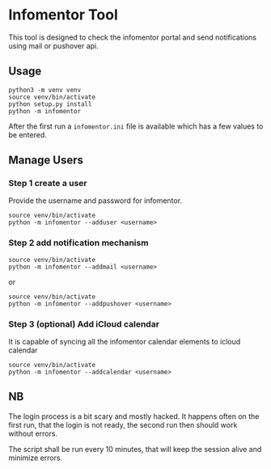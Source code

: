 # Infomentor Tool

This tool is designed to check the infomentor portal and send notifications using mail or pushover api.

## Usage

```
python3 -m venv venv
source venv/bin/activate
python setup.py install
python -m infomentor
```

After the first run a `infomentor.ini` file is available which has a few values to be entered.

## Manage Users


### Step 1 create a user

Provide the username and password for infomentor.
```
source venv/bin/activate
python -m infomentor --adduser <username>
```
### Step 2 add notification mechanism
```
source venv/bin/activate
python -m infomentor --addmail <username>
```

or

```
source venv/bin/activate
python -m infomentor --addpushover <username>
```

### Step 3 (optional) Add iCloud calendar

It is capable of syncing all the infomentor calendar elements to icloud calendar

```
source venv/bin/activate
python -m infomentor --addcalendar <username>
```

## NB

The login process is a bit scary and mostly hacked. It happens often on the first run, that the login is not ready, the second run then should work without errors.

The script shall be run every 10 minutes, that will keep the session alive and minimize errors.

